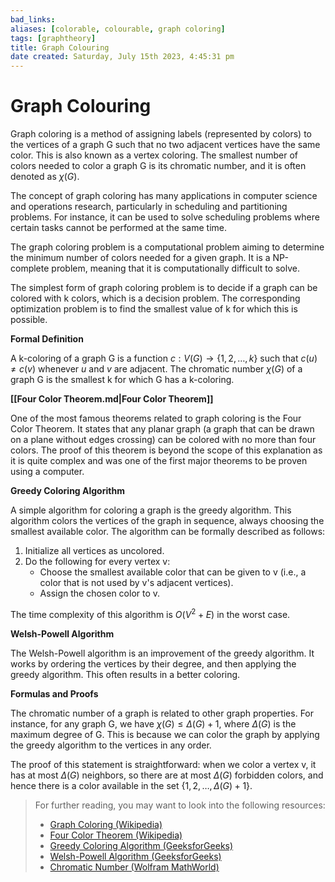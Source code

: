 ```yaml
---
bad_links: 
aliases: [colorable, colourable, graph coloring]
tags: [graphtheory]
title: Graph Colouring
date created: Saturday, July 15th 2023, 4:45:31 pm
---
```

# Graph Colouring

Graph coloring is a method of assigning labels (represented by colors) to the vertices of a graph G such that no two adjacent vertices have the same color. This is also known as a vertex coloring. The smallest number of colors needed to color a graph G is its chromatic number, and it is often denoted as $\chi(G)$.

The concept of graph coloring has many applications in computer science and operations research, particularly in scheduling and partitioning problems. For instance, it can be used to solve scheduling problems where certain tasks cannot be performed at the same time.

The graph coloring problem is a computational problem aiming to determine the minimum number of colors needed for a given graph. It is a NP-complete problem, meaning that it is computationally difficult to solve.

The simplest form of graph coloring problem is to decide if a graph can be colored with k colors, which is a decision problem. The corresponding optimization problem is to find the smallest value of k for which this is possible.

**Formal Definition**

A k-coloring of a graph G is a function $c: V(G) \rightarrow \{1, 2, …, k\}$ such that $c(u) \neq c(v)$ whenever $u$ and $v$ are adjacent. The chromatic number $\chi(G)$ of a graph G is the smallest k for which G has a k-coloring.

**[[Four Color Theorem.md|Four Color Theorem]]**

One of the most famous theorems related to graph coloring is the Four Color Theorem. It states that any planar graph (a graph that can be drawn on a plane without edges crossing) can be colored with no more than four colors. The proof of this theorem is beyond the scope of this explanation as it is quite complex and was one of the first major theorems to be proven using a computer.

**Greedy Coloring Algorithm**

A simple algorithm for coloring a graph is the greedy algorithm. This algorithm colors the vertices of the graph in sequence, always choosing the smallest available color. The algorithm can be formally described as follows:

1. Initialize all vertices as uncolored.
2. Do the following for every vertex v:
   - Choose the smallest available color that can be given to v (i.e., a color that is not used by v's adjacent vertices).
   - Assign the chosen color to v.

The time complexity of this algorithm is $O(V^2 + E)$ in the worst case.

**Welsh-Powell Algorithm**

The Welsh-Powell algorithm is an improvement of the greedy algorithm. It works by ordering the vertices by their degree, and then applying the greedy algorithm. This often results in a better coloring.

**Formulas and Proofs**

The chromatic number of a graph is related to other graph properties. For instance, for any graph G, we have $\chi(G) \leq \Delta(G) + 1$, where $\Delta(G)$ is the maximum degree of G. This is because we can color the graph by applying the greedy algorithm to the vertices in any order.

The proof of this statement is straightforward: when we color a vertex v, it has at most $\Delta(G)$ neighbors, so there are at most $\Delta(G)$ forbidden colors, and hence there is a color available in the set $\{1, 2, …, \Delta(G) + 1\}$.

> For further reading, you may want to look into the following resources:
> - [Graph Coloring (Wikipedia)](https://www.google.com/search?q=Graph+Coloring+Wikipedia)
> - [Four Color Theorem (Wikipedia)](https://www.google.com/search?q=Four+Color+Theorem+Wikipedia)
> - [Greedy Coloring Algorithm (GeeksforGeeks)](https://www.google.com/search?q=Greedy+Coloring+Algorithm+GeeksforGeeks)
> - [Welsh-Powell Algorithm (GeeksforGeeks)](https://www.google.com/search?q=Welsh-Powell+Algorithm+GeeksforGeeks)
> - [Chromatic Number (Wolfram MathWorld)](https://www.google.com/search?q=Chromatic+Number+Wolfram+MathWorld)